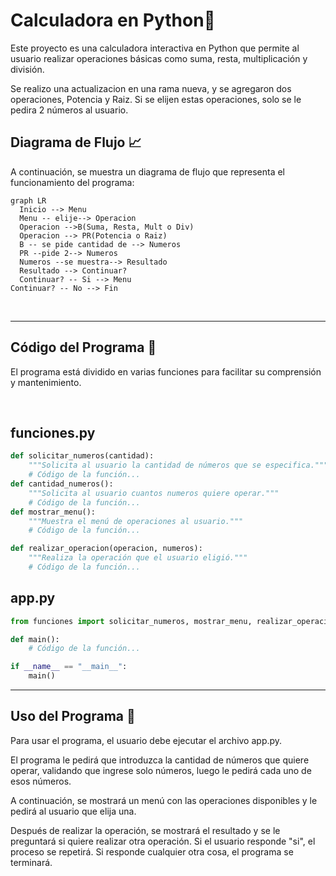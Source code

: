 # Calculadora en Python🧮
Este proyecto es una calculadora interactiva en Python que permite al usuario realizar operaciones básicas como suma, resta, multiplicación y división.

Se realizo una actualizacion en una rama nueva, y se agregaron dos operaciones, Potencia y Raiz.
Si se elijen estas operaciones, solo se le pedira 2 números al usuario.

## Diagrama de Flujo 📈

A continuación, se muestra un diagrama de flujo que representa el funcionamiento del programa:

```mermaid
graph LR
  Inicio --> Menu
  Menu -- elije--> Operacion
  Operacion -->B(Suma, Resta, Mult o Div)
  Operacion --> PR(Potencia o Raiz)
  B -- se pide cantidad de --> Numeros
  PR --pide 2--> Numeros
  Numeros --se muestra--> Resultado
  Resultado --> Continuar?
  Continuar? -- Si --> Menu
Continuar? -- No --> Fin
 ```

<br>

<hr>

## Código del Programa 📜
El programa está dividido en varias funciones para facilitar su comprensión y mantenimiento.

<br>

## funciones.py
```python
def solicitar_numeros(cantidad):
    """Solicita al usuario la cantidad de números que se especifica."""
    # Código de la función...
def cantidad_numeros():
    """Solicita al usuario cuantos numeros quiere operar."""
    # Código de la función...
def mostrar_menu():
    """Muestra el menú de operaciones al usuario."""
    # Código de la función...

def realizar_operacion(operacion, numeros):
    """Realiza la operación que el usuario eligió."""
    # Código de la función...
```
## app.py
```python
from funciones import solicitar_numeros, mostrar_menu, realizar_operacion

def main():
    # Código de la función...

if __name__ == "__main__":
    main()
```
<hr>

## Uso del Programa 👥

Para usar el programa, el usuario debe ejecutar el archivo app.py. 

El programa le pedirá que introduzca la cantidad de números que quiere operar, validando que ingrese solo números, luego le pedirá cada uno de esos números. 

A continuación, se mostrará un menú con las operaciones disponibles y le pedirá al usuario que elija una. 

Después de realizar la operación, se mostrará el resultado y se le preguntará si quiere realizar otra operación. Si el usuario responde "si", el proceso se repetirá. Si responde cualquier otra cosa, el programa se terminará.


